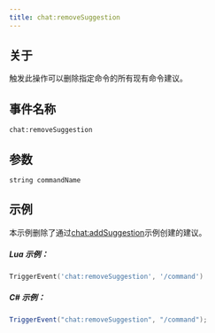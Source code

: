 ```yaml
---
title: chat:removeSuggestion
---
```


## 关于
触发此操作可以删除指定命令的所有现有命令建议。

## 事件名称
```
chat:removeSuggestion
```

参数
----------

```
string commandName
```

示例
--------
本示例删除了通过[chat:addSuggestion](../chat-addSuggestion)示例创建的建议。

##### Lua 示例：
```lua
TriggerEvent('chat:removeSuggestion', '/command')
```

##### C\# 示例：
```csharp
TriggerEvent("chat:removeSuggestion", "/command");
```
